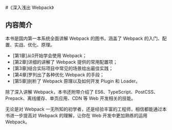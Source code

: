 #《深入浅出 Webpack》

## 内容简介
本书是国内第一本系统全面讲解 Webpack 的图书，涵盖了 Webpack 的入门、配置、实战、优化、原理。

- [第1章]从0开始学会使用 Webpack；
- [第2章]详细的讲解了 Webpack 提供的常用配置项；
- [第3章]结合实际项目中常见的场景给出最佳实践；
- [第4章]罗列出了各种优化 Webpack 的手段；
- [第5章]剖析了 Webpack 原理以及如何开发 Plugin 和 Loader。

除了深入讲解 Webpack，本书还附带介绍了 ES6、TypeScript、PostCSS、Prepack、离线缓存、单页应用、CDN 等 Web 开发相关的技能。

无论是对 Webpack 一无所知的初学者，还是经验丰富的工程师，相信都能通过本书进一步提高对 Webpack 的理解，让你在 Web 开发中更加熟练的运用 Webpack。
